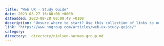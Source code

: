 ```yaml
---
title: "Web UX - Study Guide"
date: 2023-08-27 16:00:00 +0000
dateadded: 2023-08-28 00:00:49 +0100
description: "Unsure where to start? Use this collection of links to our articles and videos to learn how users interact with the web and how to design effective web user experiences."
link: "https://www.nngroup.com/articles/web-ux-study-guide/"
category:
directory: _directory/nielsen-norman-group.md
---
```

